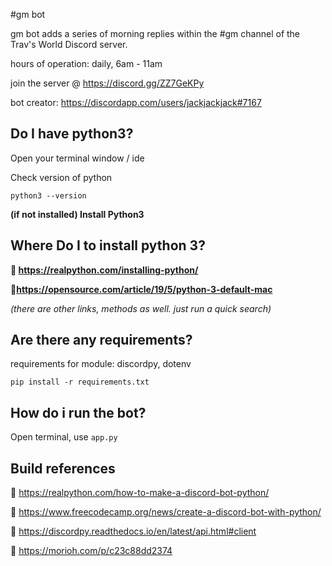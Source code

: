 #gm bot

gm bot adds a series of morning replies within the #gm channel of the Trav's World Discord server. 

hours of operation: daily, 6am - 11am

join the server @ https://discord.gg/ZZ7GeKPy

bot creator: https://discordapp.com/users/jackjackjack#7167

## Do I have python3?

Open your terminal window / ide

Check version of python

`python3 --version`

**(if not installed) Install Python3**

## Where Do I to install python 3?

**🔗 https://realpython.com/installing-python/**

**🔗https://opensource.com/article/19/5/python-3-default-mac**

*(there are other links, methods as well. just run a quick search)*

## Are there any requirements?

requirements for module: discordpy, dotenv

`pip install -r requirements.txt`

## How do i run the bot?

Open terminal, use `app.py`

## Build references

🔗 https://realpython.com/how-to-make-a-discord-bot-python/

🔗 https://www.freecodecamp.org/news/create-a-discord-bot-with-python/

🔗 https://discordpy.readthedocs.io/en/latest/api.html#client

🔗 https://morioh.com/p/c23c88dd2374